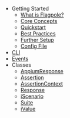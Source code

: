 - Getting Started
  - [What is Flagpole?](about.md)
  - [Core Concepts](concepts.md)
  - [Quickstart](quickstart.md)
  - [Best Practices](best-practices.md)
  - [Further Setup](setup.md)
  - [Config File](config.md)
- [CLI](cli.md)
- [Events](events.md)
- Classes
  - [AppiumResponse](appiumresponse.md)
  - [Assertion](assertion.md)
  - [AssertionContext](assertion-context.md)
  - [Response](response.md)
  - [iScenario](scenario.md)
  - [Suite](suite.md)
  - [iValue](ivalue.md)
